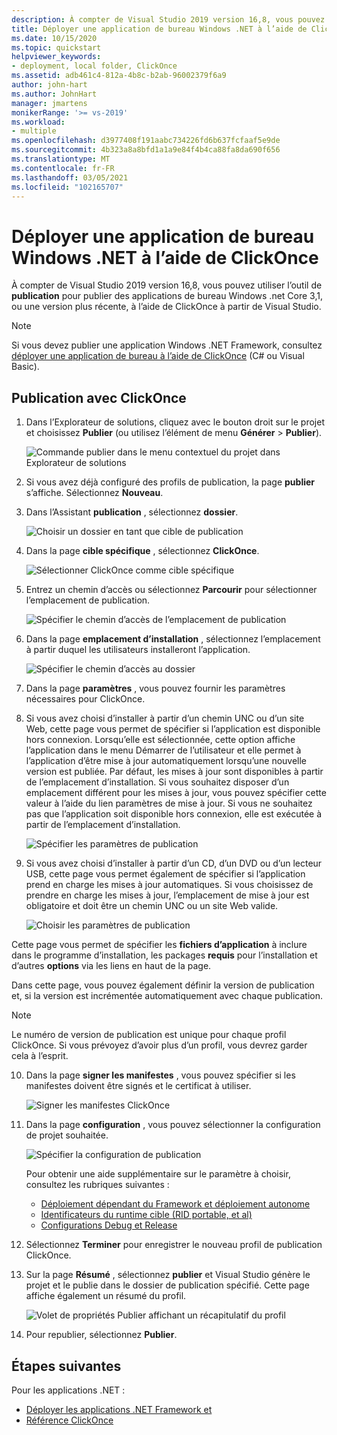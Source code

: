 ```yaml
---
description: À compter de Visual Studio 2019 version 16,8, vous pouvez utiliser l’outil de publication pour publier des applications de bureau Windows .NET Core 3,1, ou une version plus récente, à l’aide de ClickOnce à partir de Visual Studio.
title: Déployer une application de bureau Windows .NET à l’aide de ClickOnce
ms.date: 10/15/2020
ms.topic: quickstart
helpviewer_keywords:
- deployment, local folder, ClickOnce
ms.assetid: adb461c4-812a-4b8c-b2ab-96002379f6a9
author: john-hart
ms.author: JohnHart
manager: jmartens
monikerRange: '>= vs-2019'
ms.workload:
- multiple
ms.openlocfilehash: d3977408f191aabc734226fd6b637fcfaaf5e9de
ms.sourcegitcommit: 4b323a8a8bfd1a1a9e84f4b4ca88fa8da690f656
ms.translationtype: MT
ms.contentlocale: fr-FR
ms.lasthandoff: 03/05/2021
ms.locfileid: "102165707"
---
```

# <a name="deploy-a-net-windows-desktop-application-using-clickonce"></a>Déployer une application de bureau Windows .NET à l’aide de ClickOnce

À compter de Visual Studio 2019 version 16,8, vous pouvez utiliser l’outil de **publication** pour publier des applications de bureau Windows .net Core 3,1, ou une version plus récente, à l’aide de ClickOnce à partir de Visual Studio.

> [!NOTE]
> Si vous devez publier une application Windows .NET Framework, consultez [déployer une application de bureau à l’aide de ClickOnce](how-to-publish-a-clickonce-application-using-the-publish-wizard.md) (C# ou Visual Basic).

## <a name="publishing-with-clickonce"></a>Publication avec ClickOnce

1. Dans l’Explorateur de solutions, cliquez avec le bouton droit sur le projet et choisissez **Publier** (ou utilisez l’élément de menu **Générer** > **Publier**).

    ![Commande publier dans le menu contextuel du projet dans Explorateur de solutions](../deployment/media/quickstart-clickonce-solution-explorer.png "Choisir Publier")

1. Si vous avez déjà configuré des profils de publication, la page **publier** s’affiche. Sélectionnez **Nouveau**.

1. Dans l’Assistant **publication** , sélectionnez **dossier**.

    ![Choisir un dossier en tant que cible de publication](../deployment/media/quickstart-clickonce-publish-folder-category.png "Choisir un dossier")

1. Dans la page **cible spécifique** , sélectionnez **ClickOnce**.

    ![Sélectionner ClickOnce comme cible spécifique](../deployment/media/quickstart-clickonce-publish-folder-target.png "Choisir ClickOnce")

1. Entrez un chemin d’accès ou sélectionnez **Parcourir** pour sélectionner l’emplacement de publication.

    ![Spécifier le chemin d’accès de l’emplacement de publication](../deployment/media/quickstart-clickonce-publish-location.png "Entrez un chemin d’accès")

1. Dans la page **emplacement d’installation** , sélectionnez l’emplacement à partir duquel les utilisateurs installeront l’application.

    ![Spécifier le chemin d’accès au dossier](../deployment/media/quickstart-clickonce-install-location.png "Choisir l’emplacement d’installation")

1. Dans la page **paramètres** , vous pouvez fournir les paramètres nécessaires pour ClickOnce.

1. Si vous avez choisi d’installer à partir d’un chemin UNC ou d’un site Web, cette page vous permet de spécifier si l’application est disponible hors connexion. Lorsqu’elle est sélectionnée, cette option affiche l’application dans le menu Démarrer de l’utilisateur et elle permet à l’application d’être mise à jour automatiquement lorsqu’une nouvelle version est publiée. Par défaut, les mises à jour sont disponibles à partir de l’emplacement d’installation.  Si vous souhaitez disposer d’un emplacement différent pour les mises à jour, vous pouvez spécifier cette valeur à l’aide du lien paramètres de mise à jour. Si vous ne souhaitez pas que l’application soit disponible hors connexion, elle est exécutée à partir de l’emplacement d’installation.

    ![Spécifier les paramètres de publication](../deployment/media/quickstart-clickonce-unc-settings.png "Choisir les paramètres de publication")

1. Si vous avez choisi d’installer à partir d’un CD, d’un DVD ou d’un lecteur USB, cette page vous permet également de spécifier si l’application prend en charge les mises à jour automatiques. Si vous choisissez de prendre en charge les mises à jour, l’emplacement de mise à jour est obligatoire et doit être un chemin UNC ou un site Web valide.

    ![Choisir les paramètres de publication](../deployment/media/quickstart-clickonce-settings.png "Choisir les paramètres de publication")

Cette page vous permet de spécifier les **fichiers d’application** à inclure dans le programme d’installation, les packages **requis** pour l’installation et d’autres **options** via les liens en haut de la page.

Dans cette page, vous pouvez également définir la version de publication et, si la version est incrémentée automatiquement avec chaque publication.

> [!NOTE]
> Le numéro de version de publication est unique pour chaque profil ClickOnce. Si vous prévoyez d’avoir plus d’un profil, vous devrez garder cela à l’esprit.

10. Dans la page **signer les manifestes** , vous pouvez spécifier si les manifestes doivent être signés et le certificat à utiliser.

    ![Signer les manifestes ClickOnce](../deployment/media/quickstart-clickonce-sign-manifests.png)

1. Dans la page **configuration** , vous pouvez sélectionner la configuration de projet souhaitée.

     ![Spécifier la configuration de publication](../deployment/media/quickstart-clickonce-configuration.png)

    Pour obtenir une aide supplémentaire sur le paramètre à choisir, consultez les rubriques suivantes :

    - [Déploiement dépendant du Framework et déploiement autonome](/dotnet/core/deploying/)
    - [Identificateurs du runtime cible (RID portable, et al)](/dotnet/core/rid-catalog)
    - [Configurations Debug et Release](../ide/understanding-build-configurations.md)

1. Sélectionnez **Terminer** pour enregistrer le nouveau profil de publication ClickOnce.

1. Sur la page **Résumé** , sélectionnez **publier** et Visual Studio génère le projet et le publie dans le dossier de publication spécifié. Cette page affiche également un résumé du profil.

    ![Volet de propriétés Publier affichant un récapitulatif du profil](../deployment/media/quickstart-clickonce-summary.png)

1. Pour republier, sélectionnez **Publier**.

## <a name="next-steps"></a>Étapes suivantes

Pour les applications .NET :

- [Déployer les applications .NET Framework et](/dotnet/framework/deployment/)
- [Référence ClickOnce](clickonce-reference.md)
